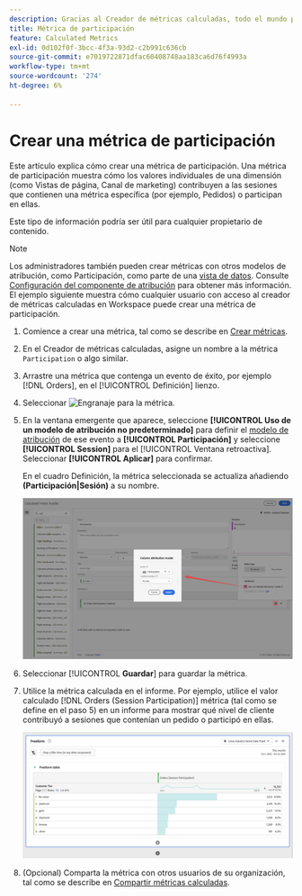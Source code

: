 ```yaml
---
description: Gracias al Creador de métricas calculadas, todo el mundo puede crear una métrica de participación.
title: Métrica de participación
feature: Calculated Metrics
exl-id: 0d102f0f-3bcc-4f3a-93d2-c2b991c636cb
source-git-commit: e7019722871dfac60408748aa183ca6d76f4993a
workflow-type: tm+mt
source-wordcount: '274'
ht-degree: 6%

---
```


# Crear una métrica de participación

Este artículo explica cómo crear una métrica de participación. Una métrica de participación muestra cómo los valores individuales de una dimensión (como Vistas de página, Canal de marketing) contribuyen a las sesiones que contienen una métrica específica (por ejemplo, Pedidos) o participan en ellas.

Este tipo de información podría ser útil para cualquier propietario de contenido.

>[!NOTE]
>
>Los administradores también pueden crear métricas con otros modelos de atribución, como Participación, como parte de una [vista de datos](https://experienceleague.adobe.com/docs/analytics-platform/using/cja-dataviews/data-views.html?lang=es). Consulte [Configuración del componente de atribución](../../../data-views/component-settings/attribution.md) para obtener más información.<br/>El ejemplo siguiente muestra cómo cualquier usuario con acceso al creador de métricas calculadas en Workspace puede crear una métrica de participación.


1. Comience a crear una métrica, tal como se describe en [Crear métricas](/help/components/calc-metrics/cm-workflow/cm-build-metrics.md).
1. En el Creador de métricas calculadas, asigne un nombre a la métrica `Participation` o algo similar.
1. Arrastre una métrica que contenga un evento de éxito, por ejemplo [!DNL Orders], en el [!UICONTROL Definición] lienzo.
1. Seleccionar ![Engranaje](https://spectrum.adobe.com/static/icons/workflow_18/Smock_Settings_18_N.svg) para la métrica.
1. En la ventana emergente que aparece, seleccione **[!UICONTROL Uso de un modelo de atribución no predeterminado]** para definir el [modelo de atribución](/help/components/calc-metrics/cm-workflow/m-metric-type-alloc.md) de ese evento a **[!UICONTROL Participación]** y seleccione **[!UICONTROL Session]** para el [!UICONTROL Ventana retroactiva]. Seleccionar **[!UICONTROL Aplicar]** para confirmar.

   En el cuadro Definición, la métrica seleccionada se actualiza añadiendo  **(Participación|Sesión)** a su nombre.

   ![](assets/participation-setup.png)



1. Seleccionar [!UICONTROL **Guardar**] para guardar la métrica.
1. Utilice la métrica calculada en el informe. Por ejemplo, utilice el valor calculado [!DNL Orders (Session Participation)] métrica (tal como se define en el paso 5) en un informe para mostrar qué nivel de cliente contribuyó a sesiones que contenían un pedido o participó en ellas.

   ![](assets/participation-pages-customer-tier.png)

1. (Opcional) Comparta la métrica con otros usuarios de su organización, tal como se describe en [Compartir métricas calculadas](/help/components/calc-metrics/cm-workflow/cm-sharing.md).
